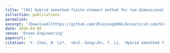 ```yaml
---
title: "[04] Hybrid smoothed finite element method for two-dimensional underwater acoustic scattering problems"
collection: publications
permalink: 
excerpt: '[Download](https://github.com/ZhixiongGONG/AcousticsX.com/blob/5fc696f95da1e4eeef2003a08dce3af596fd6092/files/Journal_C03_2016OE.pdf)'
date: 2016-03-05
venue: 'Ocean Engineering'
paperurl: ''
citation: 'Y. Chai, W. Li*,  <b>Z. Gong</b>, T. Li.  Hybrid smoothed finite element method for two-dimensional underwater acoustic scattering problems. <i>Ocean Engineering</i> 116, 129-141, (2016). (https://www.sciencedirect.com/science/article/abs/pii/S0029801816000950)'
---
```

